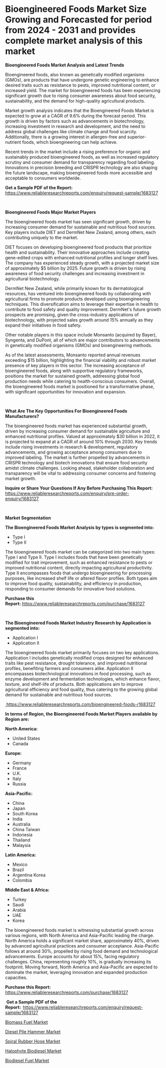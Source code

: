 <p><h1>Bioengineered Foods Market Size Growing and Forecasted for period from 2024 - 2031 and provides complete market analysis of this market</h1></p><p><strong>Bioengineered Foods Market Analysis and Latest Trends</strong></p>
<p><p>Bioengineered foods, also known as genetically modified organisms (GMOs), are products that have undergone genetic engineering to enhance desired traits such as resistance to pests, improved nutritional content, or increased yield. The market for bioengineered foods has been experiencing significant growth due to rising consumer awareness about food security, sustainability, and the demand for high-quality agricultural products.</p><p>Market growth analysis indicates that the Bioengineered Foods Market is expected to grow at a CAGR of 9.6% during the forecast period. This growth is driven by factors such as advancements in biotechnology, increasing investment in research and development, and the need to address global challenges like climate change and food scarcity. Additionally, there is a growing interest in allergen-free and superior-nutrient foods, which bioengineering can help achieve.</p><p>Recent trends in the market include a rising preference for organic and sustainably produced bioengineered foods, as well as increased regulatory scrutiny and consumer demand for transparency regarding food labeling. Innovations in precision breeding and CRISPR technology are also shaping the future landscape, making bioengineered foods more accessible and acceptable to consumers worldwide.</p></p>
<p><strong>Get a Sample PDF of the Report:&nbsp;</strong> <a href="https://www.reliableresearchreports.com/enquiry/request-sample/1683127?utm_campaign=8&utm_medium=2&utm_source=Github&utm_content=ia&utm_term=30122024&utm_id=bioengineered-foods">https://www.reliableresearchreports.com/enquiry/request-sample/1683127</a></p>
<p>&nbsp;</p>
<p><strong>Bioengineered Foods Major Market Players</strong></p>
<p><p>The bioengineered foods market has seen significant growth, driven by increasing consumer demand for sustainable and nutritious food sources. Key players include DIET and DermNet New Zealand, among others, each contributing uniquely to the market.</p><p>DIET focuses on developing bioengineered food products that prioritize health and sustainability. Their innovative approaches include creating gene-edited crops with enhanced nutritional profiles and longer shelf lives. The company has experienced steady growth, with a projected market size of approximately $5 billion by 2025. Future growth is driven by rising awareness of food security challenges and increasing investment in agricultural biotechnology.</p><p>DermNet New Zealand, while primarily known for its dermatological resources, has ventured into bioengineered foods by collaborating with agricultural firms to promote products developed using bioengineering techniques. This diversification aims to leverage their expertise in health to contribute to food safety and quality improvement. DermNet's future growth prospects are promising, given the cross-industry applications of biotechnology, with projected sales growth around 15% annually as they expand their initiatives in food safety.</p><p>Other notable players in this space include Monsanto (acquired by Bayer), Syngenta, and DuPont, all of which are major contributors to advancements in genetically modified organisms (GMOs) and bioengineering methods.</p><p>As of the latest assessments, Monsanto reported annual revenues exceeding $15 billion, highlighting the financial viability and robust market presence of key players in this sector. The increasing acceptance of bioengineered foods, along with supportive regulatory frameworks, positions the market for sustained growth, addressing global food production needs while catering to health-conscious consumers. Overall, the bioengineered foods market is positioned for a transformative phase, with significant opportunities for innovation and expansion.</p></p>
<p>&nbsp;</p>
<p><strong>What Are The Key Opportunities For Bioengineered Foods Manufacturers?</strong></p>
<p><p>The bioengineered foods market has experienced substantial growth, driven by increasing consumer demand for sustainable agriculture and enhanced nutritional profiles. Valued at approximately $30 billion in 2022, it is projected to expand at a CAGR of around 10% through 2030. Key trends include rising investments in research & development, regulatory advancements, and growing acceptance among consumers due to improved labeling. The market is further propelled by advancements in CRISPR technology and biotech innovations that ensure food security amidst climate challenges. Looking ahead, stakeholder collaboration and transparency will be vital to addressing consumer concerns and fostering market growth.</p></p>
<p><strong>Inquire or Share Your Questions If Any Before Purchasing This Report:</strong> <a href="https://www.reliableresearchreports.com/enquiry/pre-order-enquiry/1683127?utm_campaign=8&utm_medium=2&utm_source=Github&utm_content=ia&utm_term=30122024&utm_id=bioengineered-foods">https://www.reliableresearchreports.com/enquiry/pre-order-enquiry/1683127</a></p>
<p>&nbsp;</p>
<p><strong>Market Segmentation</strong></p>
<p><strong>The Bioengineered Foods Market Analysis by types is segmented into:</strong></p>
<p><ul><li>Type I</li><li>Type II</li></ul></p>
<p><p>The bioengineered foods market can be categorized into two main types: Type I and Type II. Type I includes foods that have been genetically modified for trait improvement, such as enhanced resistance to pests or improved nutritional content, directly impacting agricultural productivity. Type II encompasses foods that undergo bioengineering for processing purposes, like increased shelf life or altered flavor profiles. Both types aim to improve food quality, sustainability, and efficiency in production, responding to consumer demands for innovative food solutions.</p></p>
<p><strong>Purchase this Report:&nbsp;</strong><a href="https://www.reliableresearchreports.com/purchase/1683127?utm_campaign=8&utm_medium=2&utm_source=Github&utm_content=ia&utm_term=30122024&utm_id=bioengineered-foods">https://www.reliableresearchreports.com/purchase/1683127</a></p>
<p>&nbsp;</p>
<p><strong>The Bioengineered Foods Market Industry Research by Application is segmented into:</strong></p>
<p><ul><li>Application I</li><li>Application II</li></ul></p>
<p><p>The bioengineered foods market primarily focuses on two key applications. Application I includes genetically modified crops designed for enhanced traits like pest resistance, drought tolerance, and improved nutritional profiles, benefiting farmers and consumers alike. Application II encompasses biotechnological innovations in food processing, such as enzyme development and fermentation technologies, which enhance flavor, texture, and shelf-life of products. Both applications aim to improve agricultural efficiency and food quality, thus catering to the growing global demand for sustainable and nutritious food sources.</p></p>
<p><a href="https://www.reliableresearchreports.com/bioengineered-foods-r1683127?utm_campaign=8&utm_medium=2&utm_source=Github&utm_content=ia&utm_term=30122024&utm_id=bioengineered-foods">&nbsp;https://www.reliableresearchreports.com/bioengineered-foods-r1683127</a></p>
<p><strong>In terms of Region, the Bioengineered Foods Market Players available by Region are:</strong></p>
<p>
    <p> <strong> North America: </strong>
        <ul>
            <li>United States</li>
            <li>Canada</li>
        </ul>
        </p> 
    <p> <strong> Europe: </strong>
        <ul>
            <li>Germany</li>
            <li>France</li>
            <li>U.K.</li>
            <li>Italy</li>
            <li>Russia</li>
        </ul>
        </p> 
    <p> <strong> Asia-Pacific: </strong>
        <ul>
            <li>China</li>
            <li>Japan</li>
            <li>South Korea</li>
            <li>India</li>
            <li>Australia</li>
            <li>China Taiwan</li>
            <li>Indonesia</li>
            <li>Thailand</li>
            <li>Malaysia</li>
        </ul>
        </p> 
    <p> <strong> Latin America: </strong>
        <ul>
            <li>Mexico</li>
            <li>Brazil</li>
            <li>Argentina Korea</li>
            <li>Colombia</li>
        </ul>
        </p> 
    <p> <strong> Middle East & Africa: </strong>
        <ul>
            <li>Turkey</li>
            <li>Saudi</li>
            <li>Arabia</li>
            <li>UAE</li>
            <li>Korea</li>
        </ul>
    </p>
    </p>
<p><p>The bioengineered foods market is witnessing substantial growth across various regions, with North America and Asia-Pacific leading the charge. North America holds a significant market share, approximately 40%, driven by advanced agricultural practices and consumer acceptance. Asia-Pacific follows at around 30%, propelled by rising food demand and technological advancements. Europe accounts for about 15%, facing regulatory challenges. China, representing roughly 10%, is gradually increasing its footprint. Moving forward, North America and Asia-Pacific are expected to dominate the market, leveraging innovation and expanded production capacities.</p></p>
<p><strong>Purchase this Report: </strong><a href="https://www.reliableresearchreports.com/purchase/1683127?utm_campaign=8&utm_medium=2&utm_source=Github&utm_content=ia&utm_term=30122024&utm_id=bioengineered-foods">https://www.reliableresearchreports.com/purchase/1683127</a></p>
<p>&nbsp;<strong>Get a Sample PDF of the Report:&nbsp;&nbsp;</strong><a href="https://www.reliableresearchreports.com/enquiry/request-sample/1683127?utm_campaign=8&utm_medium=2&utm_source=Github&utm_content=ia&utm_term=30122024&utm_id=bioengineered-foods">https://www.reliableresearchreports.com/enquiry/request-sample/1683127</a></p>
<p><strong></strong></p>
<p><p><a href="https://github.com/bornergabrielle89/Market-Research-Report-List-1/blob/main/biomass-fuel-market.md?utm_campaign=8&utm_medium=2&utm_source=Github&utm_content=ia&utm_term=30122024&utm_id=bioengineered-foods">Biomass Fuel Market</a></p><p><a href="https://github.com/wileonie19657/Market-Research-Report-List-1/blob/main/diesel-pile-hammer-market.md?utm_campaign=8&utm_medium=2&utm_source=Github&utm_content=ia&utm_term=30122024&utm_id=bioengineered-foods">Diesel Pile Hammer Market</a></p><p><a href="https://github.com/mcfred89/Market-Research-Report-List-1/blob/main/spiral-rubber-hose-market.md?utm_campaign=8&utm_medium=2&utm_source=Github&utm_content=ia&utm_term=30122024&utm_id=bioengineered-foods">Spiral Rubber Hose Market</a></p><p><a href="https://github.com/comasnickie/Market-Research-Report-List-1/blob/main/halophyte-biodiesel-market.md?utm_campaign=8&utm_medium=2&utm_source=Github&utm_content=ia&utm_term=30122024&utm_id=bioengineered-foods">Halophyte Biodiesel Market</a></p><p><a href="https://github.com/toldenargelia86/Market-Research-Report-List-1/blob/main/biodiesel-fuel-market.md?utm_campaign=8&utm_medium=2&utm_source=Github&utm_content=ia&utm_term=30122024&utm_id=bioengineered-foods">Biodiesel Fuel Market</a></p></p>
